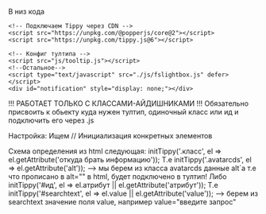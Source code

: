 В низ кода

<!--    <script type="text/javascript" src="./js/neuron.js"></script>	-->
	<!-- Подключаем Tippy через CDN -->
	<script src="https://unpkg.com/@popperjs/core@2"></script>
	<script src="https://unpkg.com/tippy.js@6"></script>

	<!-- Конфиг тултипа -->
	<script src="js/tooltip.js"></script>
	<!--Остальное-->
    <script type="text/javascript" src="./js/fslightbox.js" defer></script>
    <div id="notification" style="display: none;"></div>


!!! РАБОТАЕТ ТОЛЬКО С КЛАССАМИ-АЙДИШНИКАМИ !!! 
Обязательно присвоить к обьекту куда нужен тултип, одиночный класс или ид и подключить его через .js

Настройка:
Ищем // Инициализация конкретных элементов

Схема определения из html следующая:
initTippy('.класс', el => el.getAttribute('откуда брать информацию'));
Т.е initTippy('.avatarcds', el => el.getAttribute('alt')); --> мы берем из класса avatarcds данные alt`а т.е что прописано в alt="" в html, будет подключено в тултип!
Либо
initTippy('#ид', el => el.атрибут || el.getAttribute('атрибут'));
Т.е initTippy('#searchtext', el => el.value || el.getAttribute('value')); --> берем из searchtext значение поля value, например value="введите запрос"


